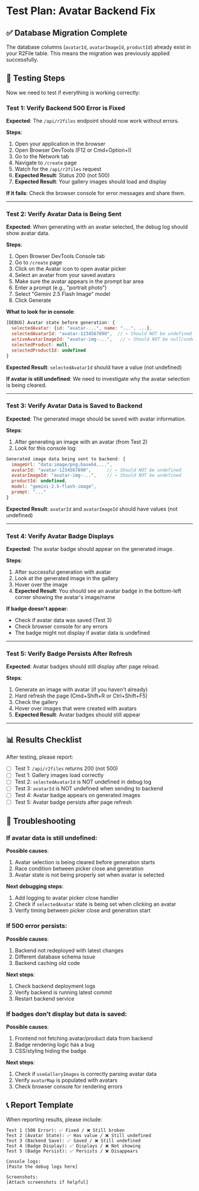 # Test Plan: Avatar Backend Fix

## ✅ Database Migration Complete

The database columns (`avatarId`, `avatarImageId`, `productId`) already exist in your R2File table. This means the migration was previously applied successfully.

## 🧪 Testing Steps

Now we need to test if everything is working correctly:

### Test 1: Verify Backend 500 Error is Fixed

**Expected**: The `/api/r2files` endpoint should now work without errors.

**Steps**:
1. Open your application in the browser
2. Open Browser DevTools (F12 or Cmd+Option+I)
3. Go to the Network tab
4. Navigate to `/create` page
5. Watch for the `/api/r2files` request
6. **Expected Result**: Status 200 (not 500)
7. **Expected Result**: Your gallery images should load and display

**If it fails**: Check the browser console for error messages and share them.

---

### Test 2: Verify Avatar Data is Being Sent

**Expected**: When generating with an avatar selected, the debug log should show avatar data.

**Steps**:
1. Open Browser DevTools Console tab
2. Go to `/create` page
3. Click on the Avatar icon to open avatar picker
4. Select an avatar from your saved avatars
5. Make sure the avatar appears in the prompt bar area
6. Enter a prompt (e.g., "portrait photo")
7. Select "Gemini 2.5 Flash Image" model
8. Click Generate

**What to look for in console**:
```javascript
[DEBUG] Avatar state before generation: {
  selectedAvatar: {id: "avatar-...", name: "...", ...},
  selectedAvatarId: "avatar-1234567890",  // ← Should NOT be undefined
  activeAvatarImageId: "avatar-img-...",   // ← Should NOT be null/undefined
  selectedProduct: null,
  selectedProductId: undefined
}
```

**Expected Result**: `selectedAvatarId` should have a value (not undefined)

**If avatar is still undefined**: We need to investigate why the avatar selection is being cleared.

---

### Test 3: Verify Avatar Data is Saved to Backend

**Expected**: The generated image should be saved with avatar information.

**Steps**:
1. After generating an image with an avatar (from Test 2)
2. Look for this console log:
```javascript
Generated image data being sent to backend: {
  imageUrl: "data:image/png;base64,...",
  avatarId: "avatar-1234567890",      // ← Should NOT be undefined
  avatarImageId: "avatar-img-...",    // ← Should NOT be undefined
  productId: undefined,
  model: "gemini-2.5-flash-image",
  prompt: "..."
}
```

**Expected Result**: `avatarId` and `avatarImageId` should have values (not undefined)

---

### Test 4: Verify Avatar Badge Displays

**Expected**: The avatar badge should appear on the generated image.

**Steps**:
1. After successful generation with avatar
2. Look at the generated image in the gallery
3. Hover over the image
4. **Expected Result**: You should see an avatar badge in the bottom-left corner showing the avatar's image/name

**If badge doesn't appear**: 
- Check if avatar data was saved (Test 3)
- Check browser console for any errors
- The badge might not display if avatar data is undefined

---

### Test 5: Verify Badge Persists After Refresh

**Expected**: Avatar badges should still display after page reload.

**Steps**:
1. Generate an image with avatar (if you haven't already)
2. Hard refresh the page (Cmd+Shift+R or Ctrl+Shift+F5)
3. Check the gallery
4. Hover over images that were created with avatars
5. **Expected Result**: Avatar badges should still appear

---

## 📊 Results Checklist

After testing, please report:

- [ ] Test 1: `/api/r2files` returns 200 (not 500)
- [ ] Test 1: Gallery images load correctly
- [ ] Test 2: `selectedAvatarId` is NOT undefined in debug log
- [ ] Test 3: `avatarId` is NOT undefined when sending to backend
- [ ] Test 4: Avatar badge appears on generated images
- [ ] Test 5: Avatar badge persists after page refresh

## 🐛 Troubleshooting

### If avatar data is still undefined:

**Possible causes**:
1. Avatar selection is being cleared before generation starts
2. Race condition between picker close and generation
3. Avatar state is not being properly set when avatar is selected

**Next debugging steps**:
1. Add logging to avatar picker close handler
2. Check if `selectedAvatar` state is being set when clicking an avatar
3. Verify timing between picker close and generation start

### If 500 error persists:

**Possible causes**:
1. Backend not redeployed with latest changes
2. Different database schema issue
3. Backend caching old code

**Next steps**:
1. Check backend deployment logs
2. Verify backend is running latest commit
3. Restart backend service

### If badges don't display but data is saved:

**Possible causes**:
1. Frontend not fetching avatar/product data from backend
2. Badge rendering logic has a bug
3. CSS/styling hiding the badge

**Next steps**:
1. Check if `useGalleryImages` is correctly parsing avatar data
2. Verify `avatarMap` is populated with avatars
3. Check browser console for rendering errors

## 📞 Report Template

When reporting results, please include:

```
Test 1 (500 Error): ✅ Fixed / ❌ Still broken
Test 2 (Avatar State): ✅ Has value / ❌ Still undefined
Test 3 (Backend Save): ✅ Saved / ❌ Still undefined
Test 4 (Badge Display): ✅ Displays / ❌ Not showing
Test 5 (Badge Persist): ✅ Persists / ❌ Disappears

Console logs:
[Paste the debug logs here]

Screenshots:
[Attach screenshots if helpful]
```


